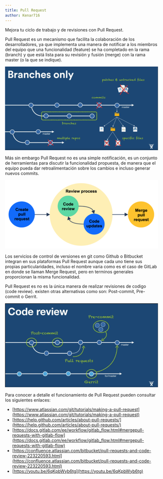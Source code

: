 ```yaml
---
title: Pull Request
author: Kenar716
---
```


Mejora tu ciclo de trabajo y de revisiones con Pull Request.

Pull Request es un mecanismo que facilita la colaboración de los desarrolladores, ya que implementa una manera de notificar a los miembros del equipo que una funcionalidad (feature) se ha completado en la rama (branch)  y que está lista para su revisión y fusión (merge) con la rama master (o la que se indique).

![Code Review Pull Request](/assets\images\posts\2018-10-22-pullrequest\code_review_pullrequest.PNG)

Más sin embargo Pull Request no es una simple notificación, es un conjunto de herramientas para discutir la funcionalidad propuesta, de manera que el equipo pueda dar retroalimentación sobre los cambios e incluso generar nuevos commits.

![Pull Request Process](/assets\images\posts\2018-10-22-pullrequest\pullrequest_review_process.PNG)

Los servicios de control de versiones en git como Github o Bitbucket  integran en sus plataformas Pull Request aunque cada uno tiene sus propias particularidades, incluso el nombre varia como es el caso de GitLab en donde se llaman Merge Request, pero en terminos generales proporcionan la misma funcionalidad.

Pull Request es no es la única manera de realizar revisiones de codigo (code review). existen otras alternativas como son: Post-commit, Pre-commit o Gerrit.

![Code Review Styles](/assets\images\posts\2018-10-22-pullrequest\code_review_styles.PNG)

Para conocer a detalle el funcionamiento de Pull Request pueden consultar los siguientes enlaces:
* [https://www.atlassian.com/git/tutorials/making-a-pull-request](https://www.atlassian.com/git/tutorials/making-a-pull-request)
* [https://help.github.com/articles/about-pull-requests/](https://help.github.com/articles/about-pull-requests/)
* [https://docs.gitlab.com/ee/workflow/gitlab_flow.html#mergepull-requests-with-gitlab-flow](https://docs.gitlab.com/ee/workflow/gitlab_flow.html#mergepull-requests-with-gitlab-flow)
* [https://confluence.atlassian.com/bitbucket/pull-requests-and-code-review-223220593.html](https://confluence.atlassian.com/bitbucket/pull-requests-and-code-review-223220593.html)
* [https://youtu.be/6qKpbWyb6tg](https://youtu.be/6qKpbWyb6tg)